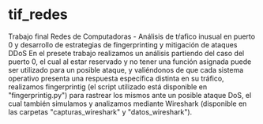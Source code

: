 # tif_redes
Trabajo final Redes de Computadoras -  Análisis de tŕafico inusual en puerto 0 y desarrollo de estrategias de fingerprinting y mitigación de ataques DDoS
En el presete trabajo realizamos un análisis partiendo del caso del puerto 0, el cual al estar reservado y no tener una función asignada puede ser utilizado para un posible ataque, y valiéndonos de que cada sistema operativo presenta una respuesta específica distinta en su tráfico, realizamos fingerprintig (el script utilizado está disponible en "fingerprintig.py") para rastrear los mismos ante un posible ataque DoS, el cual también simulamos y analizamos mediante Wireshark (disponible en las carpetas "capturas_wireshark" y "datos_wireshark").